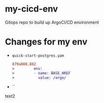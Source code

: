 # my-cicd-env
Gitops repo to build up ArgoCI/CD environment

# Changes for my env

* `quick-start-postgres.yam`


  ```diff
  879a880,882
  >         env:
  >         - name: BASE_HREF
  >           value: /argo/
  ```

* ``

test2
